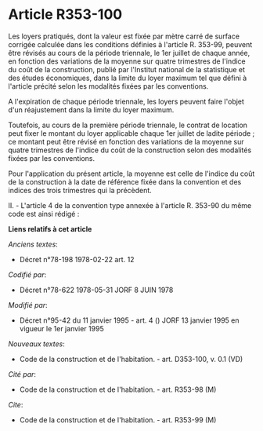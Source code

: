 # Article R353-100

Les loyers pratiqués, dont la valeur est fixée par mètre carré de surface corrigée calculée dans les conditions définies à
l'article R. 353-99, peuvent être révisés au cours de la période triennale, le 1er juillet de chaque année, en fonction des
variations de la moyenne sur quatre trimestres de l'indice du coût de la construction, publié par l'Institut national de la
statistique et des études économiques, dans la limite du loyer maximum tel que défini à l'article précité selon les modalités
fixées par les conventions.

A l'expiration de chaque période triennale, les loyers peuvent faire l'objet d'un réajustement dans la limite du loyer
maximum.

Toutefois, au cours de la première période triennale, le contrat de location peut fixer le montant du loyer applicable chaque
1er juillet de ladite période ; ce montant peut être révisé en fonction des variations de la moyenne sur quatre trimestres de
l'indice du coût de la construction selon des modalités fixées par les conventions.

Pour l'application du présent article, la moyenne est celle de l'indice du coût de la construction à la date de référence
fixée dans la convention et des indices des trois trimestres qui la précèdent.

II. - L'article 4 de la convention type annexée à l'article R. 353-90 du même code est ainsi rédigé :

**Liens relatifs à cet article**

_Anciens textes_:

  - Décret n°78-198 1978-02-22 art. 12

_Codifié par_:

  - Décret n°78-622 1978-05-31 JORF 8 JUIN 1978

_Modifié par_:

  - Décret n°95-42 du 11 janvier 1995 - art. 4 () JORF 13 janvier 1995 en vigueur le 1er janvier 1995

_Nouveaux textes_:

  - Code de la construction et de l'habitation. - art. D353-100, v. 0.1 (VD)

_Cité par_:

  - Code de la construction et de l'habitation. - art. R353-98 (M)

_Cite_:

  - Code de la construction et de l'habitation. - art. R353-99 (M)
